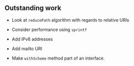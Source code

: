 ## Outstanding work

- Look at `reducePath` algorithm with regards to relative URIs

- Consider performance using `sprintf`

- Add IPv6 addresses

- Add mailto URI

- Make `withScheme` method part of an interface.
